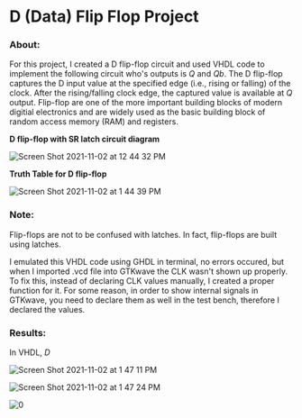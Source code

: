 # D (Data) Flip Flop Project

### About:

For this project, I created a D flip-flop circuit and used VHDL code to implement the following circuit who's outputs is *Q* and *Qb*. The D flip-flop captures the D input value at the specified edge (i.e., rising or falling) of the clock. After the rising/falling clock edge, the captured value is available at *Q* output. Flip-flop are one of the more important building blocks of modern digitial electronics and are widely used as the basic building block of random access memory (RAM) and registers.  

**D flip-flop with SR latch circuit diagram**

![Screen Shot 2021-11-02 at 12 44 32 PM](https://user-images.githubusercontent.com/89553126/139918046-a9fb0a86-0287-4b91-a3ea-6fc7efa24c54.png)

**Truth Table for D flip-flop**

![Screen Shot 2021-11-02 at 1 44 39 PM](https://user-images.githubusercontent.com/89553126/139925946-02b0ba9d-2358-4dff-90a8-c243caafc963.png)

### Note:

Flip-flops are not to be confused with latches. In fact, flip-flops are built using latches.

I emulated this VHDL code using GHDL in terminal, no errors occured, but when I imported .vcd file into GTKwave the CLK wasn't shown up properly. To fix this, instead of declaring CLK values manually, I created a proper function for it. For some reason, in order to show internal signals in GTKwave, you need to declare them as well in the test bench, therefore I declared the values.

### Results:

In VHDL, *D*  

![Screen Shot 2021-11-02 at 1 47 11 PM](https://user-images.githubusercontent.com/89553126/139926531-42c2e2eb-87d2-4f59-b8e0-29ffc9aacedd.png)

![Screen Shot 2021-11-02 at 1 47 24 PM](https://user-images.githubusercontent.com/89553126/139926541-fbea59a8-635a-4b6b-b0b2-7c65fbfb71da.png)

 
![0](https://user-images.githubusercontent.com/89553126/138942225-a774aca9-2443-4536-9c55-babe050a49fa.png)
 
 
